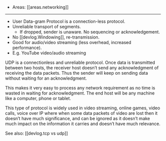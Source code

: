 
- Areas: [[areas.networking]]

---

- User Data-gram Protocol is a connection-less protocol.
- Unreliable transport of segments.
  - If dropped, sender is unaware. No sequencing or acknowledgement.
- No [[devlog.Windowing]], re-transmission.
- Good for audio/video streaming (less overhead, increased performance).
- E.g. YouTube video/audio streaming

UDP is a connectionless and unreliable protocol. Once data is transmitted between two hosts, the receiver host doesn’t send any acknowledgment of receiving the data packets. Thus the sender will keep on sending data without waiting for an acknowledgment.

This makes it very easy to process any network requirement as no time is wasted in waiting for acknowledgment. The end host will be any machine like a computer, phone or tablet.

This type of protocol is widely used in video streaming, online games, video calls, voice over IP where when some data packets of video are lost then it doesn’t have much significance, and can be ignored as it doesn’t make much impact on the information it carries and doesn’t have much relevance.

See also: [[devlog.tcp vs udp]]
